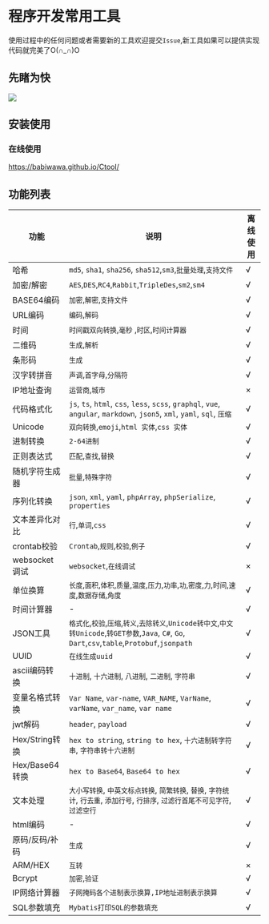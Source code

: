 # 程序开发常用工具

使用过程中的任何问题或者需要新的工具欢迎提交`Issue`,新工具如果可以提供实现代码就完美了O(∩_∩)O

## 先睹为快

![](https://cdn.jsdelivr.net/gh/baiy/Ctool@master/images/v2.0.0.png)

## 安装使用

### 在线使用

<https://babiwawa.github.io/Ctool/>

## 功能列表

|功能|说明|离线使用 |
|--------------|-------------------------------------------------------------------------------------------------------------------------------|------|
|哈希|`md5`, `sha1`, `sha256`, `sha512`,`sm3`,`批量处理`,`支持文件` |√|
|加密/解密|`AES`,`DES`,`RC4`,`Rabbit`,`TripleDes`,`sm2`,`sm4`|√|
|BASE64编码 |`加密`,`解密`,`支持文件`|√|
|URL编码|`编码`,`解码` |√|
|时间|`时间戳双向转换`,`毫秒` ,`时区`,`时间计算器`|√|
|二维码|`生成`,`解析` |√|
|条形码|`生成` |√|
|汉字转拼音|`声调`,`首字母`,`分隔符`|√|
|IP地址查询 |`运营商`,`城市`|×|
|代码格式化|`js`, `ts`, `html`, `css`, `less`, `scss`, `graphql`, `vue`, `angular`, `markdown`, `json5`, `xml`, `yaml`, `sql`, `压缩` |√|
|Unicode|`双向转换`,`emoji`,`html 实体`,`css 实体` |√|
|进制转换 |`2-64进制`|√|
|正则表达式|`匹配`,`查找`,`替换`  |√|
|随机字符生成器|`批量`,`特殊字符` |√|
|序列化转换|`json`, `xml`, `yaml`, `phpArray`, `phpSerialize`, `properties`|√|
|文本差异化对比|`行`,`单词`,`css`  |√|
|crontab校验|`Crontab`,`规则`,`校验`,`例子`   |√|
|websocket调试  |`websocket`,`在线调试` |×|
|单位换算 |`长度`,`面积`,`体积`,`质量`,`温度`,`压力`,`功率`,`功`,`密度`,`力`,`时间`,`速度`,`数据存储`,`角度`  |√|
|时间计算器|-|√|
|JSON工具 |`格式化`,`校验`,`压缩`,`转义`,`去除转义`,`Unicode转中文`,`中文转Unicode`,`转GET参数`,`Java`, `C#`, `Go`, `Dart`,`csv`,`table`,`Protobuf`,`jsonpath` |√|
|UUID |`在线生成uuid`|√|
|ascii编码转换|`十进制`, `十六进制`, `八进制`, `二进制`, `字符串`|√|
|变量名格式转换|`Var Name`, `var-name`, `VAR_NAME`, `VarName`, `varName`, `var_name`, `var name`  |√|
|jwt解码|`header`, `payload`|√|
|Hex/String转换 |`hex to string`, `string to hex`, `十六进制转字符串`, `字符串转十六进制`|√|
|Hex/Base64转换 |`hex to Base64`, `Base64 to hex`|√|
|文本处理 |`大小写转换`, `中英文标点转换`, `简繁转换`, `替换`, `字符统计`, `行去重`, `添加行号`, `行排序`, `过滤行首尾不可见字符`,`过滤空行`|√|
|html编码 |-|√|
|原码/反码/补码 |`生成` |√|
|ARM/HEX|`互转` |×|
|Bcrypt |`加密`,`验证` |√|
|IP网络计算器|`子网掩码各个进制表示换算,IP地址进制表示换算`  |√|
|SQL参数填充|`Mybatis打印SQL的参数填充`|√|
